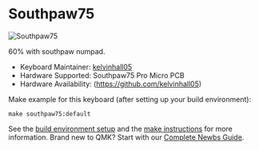 # Southpaw75

![Southpaw75](https://i.imgur.com/BBXclH1l.jpg)

60% with southpaw numpad.

* Keyboard Maintainer: [kelvinhall05](https://github.com/kelvinhall05/)
* Hardware Supported: Southpaw75 Pro Micro PCB
* Hardware Availability: (https://github.com/kelvinhall05)

Make example for this keyboard (after setting up your build environment):

    make southpaw75:default


See the [build environment setup](https://docs.qmk.fm/#/getting_started_build_tools) and the [make instructions](https://docs.qmk.fm/#/getting_started_make_guide) for more information. Brand new to QMK? Start with our [Complete Newbs Guide](https://docs.qmk.fm/#/newbs).
